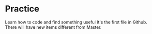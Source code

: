 # Practice
Learn how to code and find something useful
It's the first file in Github.
There will have new items different from Master.
